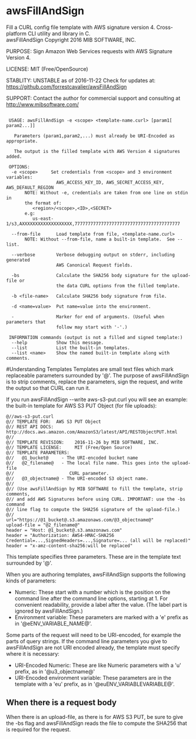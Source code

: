 # awsFillAndSign
Fill a CURL config file template with AWS  signature version 4. Cross-platform CLI utility and library in C.
<br>awsFillAndSign Copyright 2016 MIB SOFTWARE, INC.

 PURPOSE:   Sign Amazon Web Services requests with AWS Signature Version 4.

 LICENSE:   MIT (Free/OpenSource)

 STABLITY:  UNSTABLE as of 2016-11-22
            Check for updates at: https://github.com/forrestcavalier/awsFillAndSign

 SUPPORT:   Contact the author for commercial support and consulting at
            http://www.mibsoftware.com/

```

 USAGE: awsFillAndSign -e <scope> <template-name.curl> [param1[ param2...]]

   Parameters (param1,param2,...) must already be URI-Encoded as appropriate.

   The output is the filled template with AWS Version 4 signatures added.

 OPTIONS:
  -e <scope>     Set credentials from <scope> and 3 environment variables:
                   AWS_ACCESS_KEY_ID, AWS_SECRET_ACCESS_KEY, AWS_DEFAULT_REGION
       NOTE: Without -e, credentials are taken from one line on stdin in
       the format of:
          <region>/<scope>,<ID>,<SECRET>
       e.g:
          us-east-1/s3,AXXXXXXXXXXXXXXXXXXX,7777777777777777777777777777777777777777

  --from-file      Load template from file, <template-name.curl>
       NOTE: Without --from-file, name a built-in template.  See --list.

  --verbose        Verbose debugging output on stderr, including generated
                   AWS Canonical Request fields.

  -bs              Calculate the SHA256 body signature for the upload-file or
                   the data CURL options from the filled template.

  -b <file-name>   Calculate SHA256 body signature from file.

  -d <name=value>  Put name=value into the environment.

  -                Marker for end of arguments. (Useful when parameters that
                   follow may start with '-'.)

 INFORMATION commands (output is not a filled and signed template:)
  --help           Show this message.
  --list           List the built-in templates.
  --list <name>    Show the named built-in template along with comments.
```
#Understanding Templates
Templates are small text files which mark replaceable parameters surrounded by '@'.  The purpose of awsFillAndSign is to strip comments, replace the parameters, sign the request, and write the output so that CURL can run it.

If you run awsFillAndSign --write aws-s3-put.curl you will see an example: the built-in template for AWS S3 PUT Object (for file uploads):

```
@//aws-s3-put.curl
@// TEMPLATE FOR:  AWS S3 PUT Object
@// REST API DOCS: http://docs.aws.amazon.com/AmazonS3/latest/API/RESTObjectPUT.html
@//
@// TEMPLATE REVISION:    2016-11-26 by MIB SOFTWARE, INC.
@// TEMPLATE LICENSE:     MIT (Free/Open Source)
@// TEMPLATE PARAMETERS:
@//   @1_bucket@     - The URI-encoded bucket name
@//   @2_filename@   - The local file name. This goes into the upload-file
@//   	                CURL parameter.
@//   @3_objectname@ - The URI-encoded S3 object name.
@//
@// (Use awsFillAndSign by MIB SOFTWARE to fill the template, strip comments,
@// and add AWS Signatures before using CURL. IMPORTANT: use the -bs command
@// line flag to compute the SHA256 signature of the upload-file.)
@//
url="https://@1_bucket@.s3.amazonaws.com/@3_objectname@"
upload-file = "@2_filename@"
header = "Host: @1_bucket@.s3.amazonaws.com"
header = "Authorization: AWS4-HMAC-SHA256 Credential=...,SignedHeaders=...,Signature=... (all will be replaced)"
header = "x-amz-content-sha256:will be replaced"
```

This template specifies three parameters. These are in the template text surrounded by '@'.

When you are authoring templates, awsFillAndSign supports the following kinds of parameters:
* Numeric: These start with a number which is the position on the command line after the command line options, starting at 1. For convenient readability, provide a label after the value. (The label part is ignored by awsFillAndSign.)
* Environment variable: These parameters are marked with a 'e' prefix as in '@eENV_VARIABLE_NAME@'.

Some parts of the request will need to be URI-encoded, for example the parts of query strings. If the command line parameters you give to awsFillAndSign are not URI encoded already, the template must specify where it is necessary:
* URI-Encoded Numeric: These are like Numeric parameters with a 'u' prefix, as in '@u3_objectname@'
* URI-Encoded environment variable: These parameters are in the template with a 'eu' prefix, as in '@euENV_VARIABLEVARIABLE@'.

## When there is a request body
When there is an upload-file, as there is for AWS S3 PUT, be sure to give the -bs flag and awsFillAndSign reads the file to compute the SHA256 that is required for the request.
